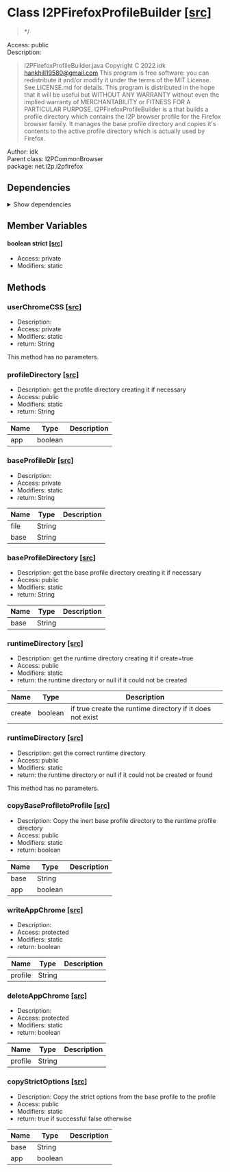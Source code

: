 # Class I2PFirefoxProfileBuilder [[src]](src/java/net/i2p/i2pfirefox/I2PFirefoxProfileBuilder.java)  

 > */  

Access: public  
Description:  
 > I2PFirefoxProfileBuilder.java Copyright C 2022 idk <hankhill19580@gmail.com> This program is free software: you can redistribute it and/or modify it under the terms of the MIT License. See LICENSE.md for details. This program is distributed in the hope that it will be useful but WITHOUT ANY WARRANTY without even the implied warranty of MERCHANTABILITY or FITNESS FOR A PARTICULAR PURPOSE. I2PFirefoxProfileBuilder is a that builds a profile directory which contains the I2P browser profile for the Firefox browser family. It manages the base profile directory and copies it's contents to the active profile directory which is actually used by Firefox.  

Author: idk   
Parent class: I2PCommonBrowser  
package: net.i2p.i2pfirefox  

## Dependencies

<details>  
  <summary>  
    Show dependencies  
  </summary>  
  <ul>  
<li>java.io.File</li>
<li>java.io.IOException</li>
<li>java.nio.file.Files</li>
<li>java.nio.file.StandardCopyOption</li>
  </ul>  
</details>  

## Member Variables

#### boolean strict [[src]](src/java/net/i2p/i2pfirefox/I2PFirefoxProfileBuilder.java#L)

 >   

+ Access: private  
+ Modifiers: static 

## Methods

### userChromeCSS [[src]](src/java/net/i2p/i2pfirefox/I2PFirefoxProfileBuilder.java#L28)

+ Description:   
+ Access: private  
+ Modifiers: static 
+ return: String  

This method has no parameters.  


### profileDirectory [[src]](src/java/net/i2p/i2pfirefox/I2PFirefoxProfileBuilder.java#L110)

+ Description: get the profile directory creating it if necessary   
+ Access: public  
+ Modifiers: static 
+ return: String  

| Name | Type | Description |  
| ----- | ----- | ----- |  
| app | boolean |  |  


### baseProfileDir [[src]](src/java/net/i2p/i2pfirefox/I2PFirefoxProfileBuilder.java#L114)

+ Description:   
+ Access: private  
+ Modifiers: static 
+ return: String  

| Name | Type | Description |  
| ----- | ----- | ----- |  
| file | String |  |  
| base | String |  |  


### baseProfileDirectory [[src]](src/java/net/i2p/i2pfirefox/I2PFirefoxProfileBuilder.java#L134)

+ Description: get the base profile directory creating it if necessary   
+ Access: public  
+ Modifiers: static 
+ return: String  

| Name | Type | Description |  
| ----- | ----- | ----- |  
| base | String |  |  


### runtimeDirectory [[src]](src/java/net/i2p/i2pfirefox/I2PFirefoxProfileBuilder.java#L158)

+ Description: get the runtime directory creating it if create=true   
+ Access: public  
+ Modifiers: static 
+ return: the runtime directory or null if it could not be created   

| Name | Type | Description |  
| ----- | ----- | ----- |  
| create | boolean | if true create the runtime directory if it does not exist  |  


### runtimeDirectory [[src]](src/java/net/i2p/i2pfirefox/I2PFirefoxProfileBuilder.java#L169)

+ Description: get the correct runtime directory   
+ Access: public  
+ Modifiers: static 
+ return: the runtime directory or null if it could not be created or found   

This method has no parameters.  


### copyBaseProfiletoProfile [[src]](src/java/net/i2p/i2pfirefox/I2PFirefoxProfileBuilder.java#L189)

+ Description: Copy the inert base profile directory to the runtime profile directory   
+ Access: public  
+ Modifiers: static 
+ return: boolean  

| Name | Type | Description |  
| ----- | ----- | ----- |  
| base | String |  |  
| app | boolean |  |  


### writeAppChrome [[src]](src/java/net/i2p/i2pfirefox/I2PFirefoxProfileBuilder.java#L222)

+ Description:   
+ Access: protected  
+ Modifiers: static 
+ return: boolean  

| Name | Type | Description |  
| ----- | ----- | ----- |  
| profile | String |  |  


### deleteAppChrome [[src]](src/java/net/i2p/i2pfirefox/I2PFirefoxProfileBuilder.java#L235)

+ Description:   
+ Access: protected  
+ Modifiers: static 
+ return: boolean  

| Name | Type | Description |  
| ----- | ----- | ----- |  
| profile | String |  |  


### copyStrictOptions [[src]](src/java/net/i2p/i2pfirefox/I2PFirefoxProfileBuilder.java#L250)

+ Description: Copy the strict options from the base profile to the profile   
+ Access: public  
+ Modifiers: static 
+ return: true if successful false otherwise   

| Name | Type | Description |  
| ----- | ----- | ----- |  
| base | String |  |  
| app | boolean |  |  


